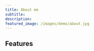 ```yaml
---
title: About me
subtitle: 
description: 
featured_image: /images/demo/about.jpg
---
```


## Features
